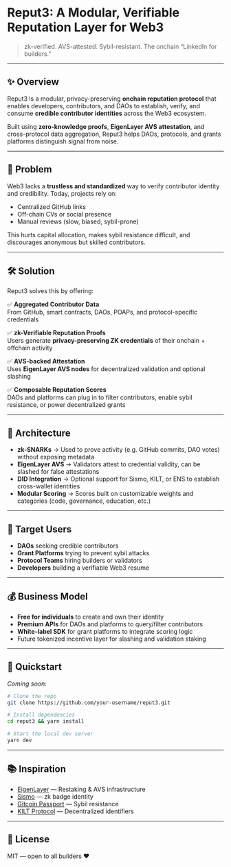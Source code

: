 # Reput3: A Modular, Verifiable Reputation Layer for Web3

> zk-verified. AVS-attested. Sybil-resistant. The onchain “LinkedIn for builders.”

---

## ✨ Overview

Reput3 is a modular, privacy-preserving **onchain reputation protocol** that enables developers, contributors, and DAOs to establish, verify, and consume **credible contributor identities** across the Web3 ecosystem.

Built using **zero-knowledge proofs**, **EigenLayer AVS attestation**, and cross-protocol data aggregation, Reput3 helps DAOs, protocols, and grants platforms distinguish signal from noise.

---

## 🎯 Problem

Web3 lacks a **trustless and standardized** way to verify contributor identity and credibility. Today, projects rely on:

- Centralized GitHub links
- Off-chain CVs or social presence
- Manual reviews (slow, biased, sybil-prone)

This hurts capital allocation, makes sybil resistance difficult, and discourages anonymous but skilled contributors.

---

## 🛠️ Solution

Reput3 solves this by offering:

✅ **Aggregated Contributor Data**  
From GitHub, smart contracts, DAOs, POAPs, and protocol-specific credentials

✅ **zk-Verifiable Reputation Proofs**  
Users generate **privacy-preserving ZK credentials** of their onchain + offchain activity

✅ **AVS-backed Attestation**  
Uses **EigenLayer AVS nodes** for decentralized validation and optional slashing

✅ **Composable Reputation Scores**  
DAOs and platforms can plug in to filter contributors, enable sybil resistance, or power decentralized grants

---

## 🧱 Architecture

- **zk-SNARKs** → Used to prove activity (e.g. GitHub commits, DAO votes) without exposing metadata
- **EigenLayer AVS** → Validators attest to credential validity, can be slashed for false attestations
- **DID Integration** → Optional support for Sismo, KILT, or ENS to establish cross-wallet identities
- **Modular Scoring** → Scores built on customizable weights and categories (code, governance, education, etc.)

---

## 👤 Target Users

- **DAOs** seeking credible contributors
- **Grant Platforms** trying to prevent sybil attacks
- **Protocol Teams** hiring builders or validators
- **Developers** building a verifiable Web3 resume

---

## 💰 Business Model

- **Free for individuals** to create and own their identity
- **Premium APIs** for DAOs and platforms to query/filter contributors
- **White-label SDK** for grant platforms to integrate scoring logic
- Future tokenized incentive layer for slashing and validation staking

---

## 🚀 Quickstart

_Coming soon:_

```bash
# Clone the repo
git clone https://github.com/your-username/reput3.git

# Install dependencies
cd reput3 && yarn install

# Start the local dev server
yarn dev
````

---

## 📚 Inspiration

* [EigenLayer](https://www.eigenlayer.xyz/) — Restaking & AVS infrastructure
* [Sismo](https://www.sismo.io/) — zk badge identity
* [Gitcoin Passport](https://passport.gitcoin.co/) — Sybil resistance
* [KILT Protocol](https://www.kilt.io/) — Decentralized identifiers

---

## 📄 License

MIT — open to all builders ❤️

